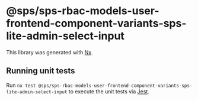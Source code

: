 # @sps/sps-rbac-models-user-frontend-component-variants-sps-lite-admin-select-input

This library was generated with [Nx](https://nx.dev).

## Running unit tests

Run `nx test @sps/sps-rbac-models-user-frontend-component-variants-sps-lite-admin-select-input` to execute the unit tests via [Jest](https://jestjs.io).
